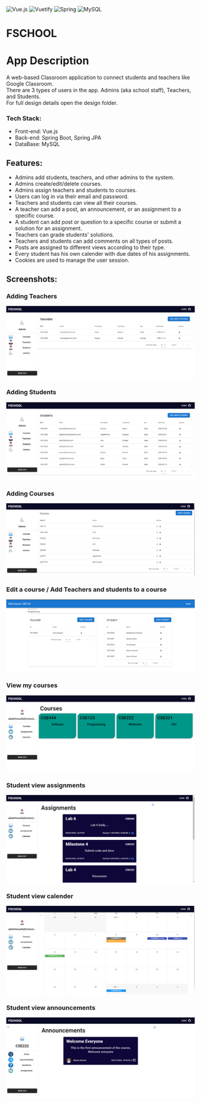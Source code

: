 ![Vue.js](https://img.shields.io/badge/vuejs-%2335495e.svg?style=for-the-badge&logo=vuedotjs&logoColor=%234FC08D)
![Vuetify](https://img.shields.io/badge/Vuetify-1867C0?style=for-the-badge&logo=vuetify&logoColor=AEDDFF)
![Spring](https://img.shields.io/badge/spring-%236DB33F.svg?style=for-the-badge&logo=spring&logoColor=white)
![MySQL](https://img.shields.io/badge/mysql-%2300f.svg?style=for-the-badge&logo=mysql&logoColor=white)

# FSCHOOL

# App Description  
A web-based Classroom application to connect students and teachers like Google Classroom.  
There are 3 types of users in the app. Admins (aka school staff), Teachers, and Students.  
For full design details open the design folder.
### Tech Stack: 
* Front-end: Vue.js
* Back-end: Spring Boot, Spring JPA
* DataBase: MySQL

## Features:
* Admins add students, teachers, and other admins to the system.
* Admins create/edit/delete courses.
* Admins assign teachers and students to courses.
* Users can log in via their email and password.
* Teachers and students can view all their courses.
* A teacher can add a post, an announcement, or an assignment to a specific course.
* A student can add post or question to a specific course or submit a solution for an assignment.
* Teachers can grade students' solutions.
* Teachers and students can add comments on all types of posts.
* Posts are assigned to different views according to their type.
* Every student has his own calender with due dates of his assignments.
* Cookies are used to manage the user session.

## Screenshots:
### Adding Teachers
![Adding teachers](https://github.com/seifgneedy/FSCHOOL/blob/master/Screenshots/2.PNG?raw=true)
### Adding Students
![Adding Students](https://github.com/seifgneedy/FSCHOOL/blob/master/Screenshots/3.PNG?raw=true)
### Adding Courses
![Adding Courses](https://github.com/seifgneedy/FSCHOOL/blob/master/Screenshots/1.PNG?raw=true)
### Edit a course / Add Teachers and students to a course
![Edit a course / Add Teachers and students to a course](https://github.com/seifgneedy/FSCHOOL/blob/master/Screenshots/5.PNG?raw=true)
### View my courses
![View my courses](https://github.com/seifgneedy/FSCHOOL/blob/master/Screenshots/6.PNG?raw=true)
### Student view assignments
![Student view assignments](https://github.com/seifgneedy/FSCHOOL/blob/master/Screenshots/7.PNG?raw=true)
### Student view calender
![Student view calender](https://github.com/seifgneedy/FSCHOOL/blob/master/Screenshots/8.PNG?raw=true)
### Student view announcements
![Student view announcements](https://github.com/seifgneedy/FSCHOOL/blob/master/Screenshots/9.PNG?raw=true)

